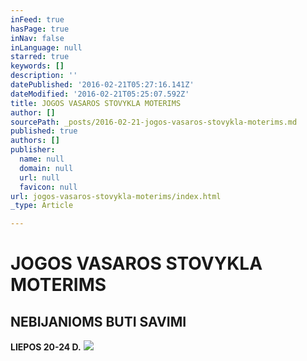 ```yaml
---
inFeed: true
hasPage: true
inNav: false
inLanguage: null
starred: true
keywords: []
description: ''
datePublished: '2016-02-21T05:27:16.141Z'
dateModified: '2016-02-21T05:25:07.592Z'
title: JOGOS VASAROS STOVYKLA MOTERIMS
author: []
sourcePath: _posts/2016-02-21-jogos-vasaros-stovykla-moterims.md
published: true
authors: []
publisher:
  name: null
  domain: null
  url: null
  favicon: null
url: jogos-vasaros-stovykla-moterims/index.html
_type: Article

---
```

# JOGOS VASAROS STOVYKLA MOTERIMS

## NEBIJANIOMS BUTI SAVIMI

**LIEPOS 20-24 D.**
![](https://the-grid-user-content.s3-us-west-2.amazonaws.com/91fb1cbc-978d-480d-9221-1687783a1237.jpg)